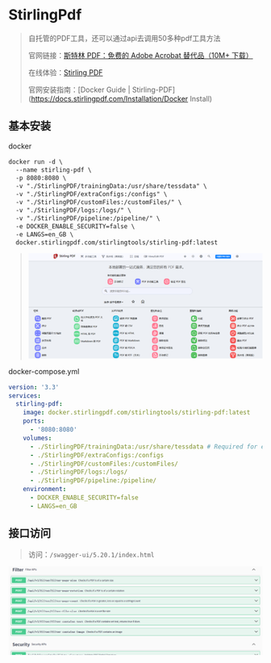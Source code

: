 # StirlingPdf

> 自托管的PDF工具，还可以通过api去调用50多种pdf工具方法
>
> 官网链接：[斯特林 PDF：免费的 Adobe Acrobat 替代品（10M+ 下载）](https://www.stirlingpdf.com/)
>
> 在线体验：[Stirling PDF](https://stirlingpdf.io/?lang=zh_CN)
>
> 官网安装指南：[Docker Guide | Stirling-PDF](https://docs.stirlingpdf.com/Installation/Docker Install)

## 基本安装

docker

```
docker run -d \
  --name stirling-pdf \
  -p 8080:8080 \
  -v "./StirlingPDF/trainingData:/usr/share/tessdata" \
  -v "./StirlingPDF/extraConfigs:/configs" \
  -v "./StirlingPDF/customFiles:/customFiles/" \
  -v "./StirlingPDF/logs:/logs/" \
  -v "./StirlingPDF/pipeline:/pipeline/" \
  -e DOCKER_ENABLE_SECURITY=false \
  -e LANGS=en_GB \
  docker.stirlingpdf.com/stirlingtools/stirling-pdf:latest
```

> ![image-20250509212915550](img/StirlingPdf/image-20250509212915550.png)

docker-compose.yml

```yaml
version: '3.3'
services:
  stirling-pdf:
    image: docker.stirlingpdf.com/stirlingtools/stirling-pdf:latest
    ports:
      - '8080:8080'
    volumes:
      - ./StirlingPDF/trainingData:/usr/share/tessdata # Required for extra OCR languages
      - ./StirlingPDF/extraConfigs:/configs
      - ./StirlingPDF/customFiles:/customFiles/
      - ./StirlingPDF/logs:/logs/
      - ./StirlingPDF/pipeline:/pipeline/
    environment:
      - DOCKER_ENABLE_SECURITY=false
      - LANGS=en_GB
```

## 接口访问

> 访问：`/swagger-ui/5.20.1/index.html`

![image-20250509213108269](img/StirlingPdf/image-20250509213108269.png)